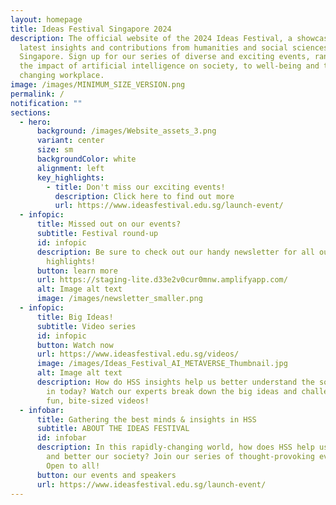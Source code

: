 ```yaml
---
layout: homepage
title: Ideas Festival Singapore 2024
description: The official website of the 2024 Ideas Festival, a showcase of the
  latest insights and contributions from humanities and social sciences (HSS) in
  Singapore. Sign up for our series of diverse and exciting events, ranging from
  the impact of artificial intelligence on society, to well-being and the
  changing workplace.
image: /images/MINIMUM_SIZE_VERSION.png
permalink: /
notification: ""
sections:
  - hero:
      background: /images/Website_assets_3.png
      variant: center
      size: sm
      backgroundColor: white
      alignment: left
      key_highlights:
        - title: Don't miss our exciting events!
          description: Click here to find out more
          url: https://www.ideasfestival.edu.sg/launch-event/
  - infopic:
      title: Missed out on our events?
      subtitle: Festival round-up
      id: infopic
      description: Be sure to check out our handy newsletter for all our festival
        highlights!
      button: learn more
      url: https://staging-lite.d33e2v0cur0mnw.amplifyapp.com/
      alt: Image alt text
      image: /images/newsletter_smaller.png
  - infopic:
      title: Big Ideas!
      subtitle: Video series
      id: infopic
      button: Watch now
      url: https://www.ideasfestival.edu.sg/videos/
      image: /images/Ideas_Festival_AI_METAVERSE_Thumbnail.jpg
      alt: Image alt text
      description: How do HSS insights help us better understand the society we live
        in today? Watch our experts break down the big ideas and challenges in
        fun, bite-sized videos!
  - infobar:
      title: Gathering the best minds & insights in HSS
      subtitle: ABOUT THE IDEAS FESTIVAL
      id: infobar
      description: In this rapidly-changing world, how does HSS help us to understand
        and better our society? Join our series of thought-provoking events.
        Open to all!
      button: our events and speakers
      url: https://www.ideasfestival.edu.sg/launch-event/
---
```

